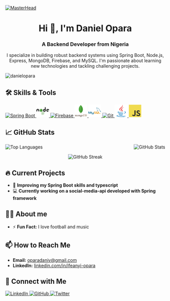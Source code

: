 [![MasterHead](https://previews.123rf.com/images/karpenkoilia/karpenkoilia1806/karpenkoilia180600011/102988806-vector-line-web-concept-for-programming-linear-web-banner-for-coding-.jpg)](https://danielukaji.netlify.app/)

<h1 align="center">Hi 👋, I'm Daniel Opara</h1>
<h3 align="center">A Backend Developer from Nigeria</h3>

<p align="center">
  I specialize in building robust backend systems using Spring Boot, Node.js, Express, MongoDB, Firebase, and MySQL. I'm passionate about learning new technologies and tackling challenging projects.
</p>


<p align="left">
  <img src="https://komarev.com/ghpvc/?username=danielopara&label=Profile%20views&color=0e75b6&style=flat" alt="danielopara" />
</p>

## 🛠️ Skills & Tools

<p align="left">
  <a href="https://spring.io/" target="_blank" rel="noreferrer">
    <img src="https://www.vectorlogo.zone/logos/springio/springio-icon.svg" alt="Spring Boot" width="40" height="40"/>
  </a>
  <a href="https://nodejs.org" target="_blank" rel="noreferrer">
    <img src="https://raw.githubusercontent.com/devicons/devicon/master/icons/nodejs/nodejs-original-wordmark.svg" alt="Node.js" width="40" height="40"/>
  </a>
  <a href="https://firebase.google.com/" target="_blank" rel="noreferrer">
    <img src="https://www.vectorlogo.zone/logos/firebase/firebase-icon.svg" alt="Firebase" width="40" height="40"/>
  </a>
  <a href="https://mongodb.com" target="_blank" rel="noreferrer">
    <img src="https://raw.githubusercontent.com/devicons/devicon/master/icons/mongodb/mongodb-original-wordmark.svg" alt="MongoDB" width="40" height="40"/>
  </a>
  <a href="https://mysql.com" target="_blank" rel="noreferrer">
    <img src="https://raw.githubusercontent.com/devicons/devicon/master/icons/mysql/mysql-original-wordmark.svg" alt="MySQL" width="40" height="40"/>
  </a>
  <a href="https://git-scm.com/" target="_blank" rel="noreferrer">
    <img src="https://www.vectorlogo.zone/logos/git-scm/git-scm-icon.svg" alt="Git" width="40" height="40"/>
  </a>
  <a href="https://www.java.com" target="_blank" rel="noreferrer">
    <img src="https://raw.githubusercontent.com/devicons/devicon/master/icons/java/java-original.svg" alt="Java" width="40" height="40"/>
  </a>
  <a href="https://developer.mozilla.org/en-US/docs/Web/JavaScript" target="_blank" rel="noreferrer">
    <img src="https://raw.githubusercontent.com/devicons/devicon/master/icons/javascript/javascript-original.svg" alt="JavaScript" width="40" height="40"/>
  </a>
</p>

## 📈 GitHub Stats

<p>
  <img align="left" src="https://github-readme-stats.vercel.app/api/top-langs/?username=danielopara&layout=compact&theme=merko" alt="Top Languages" width="350" />
</p>

<p>&nbsp;
  <img align="right" src="https://github-readme-stats.vercel.app/api?username=danielopara&show_icons=true&theme=merko" alt="GitHub Stats" />
</p>

<p align="center">
<img src="https://github-readme-streak-stats.herokuapp.com/?user=danielopara&theme=merko" alt="GitHub Streak" width="600" />
</p>

## 🔥 Current Projects
- 🔭 **Improving my Spring Boot skills and typescript**
- 💻 **Currently working on a social-media-api developed with Spring framework**

## 🧍‍♂️ About me 

- ⚡ **Fun Fact:** I love football and music

## 📫 How to Reach Me

- **Email:** [oparadaniv@gmail.com](mailto:oparadaniv@gmail.com)
- **LinkedIn:** [linkedin.com/in/ifeanyi-opara](https://linkedin.com/in/ifeanyi-opara)

## 🤝 Connect with Me

<p align="left">
  <a href="https://linkedin.com/in/ifeanyi-opara" target="_blank" rel="noreferrer">
    <img src="https://img.shields.io/badge/LinkedIn-%230077B5.svg?&style=for-the-badge&logo=linkedin&logoColor=white" alt="LinkedIn"/>
  </a>
  <a href="https://github.com/danielopara" target="_blank" rel="noreferrer">
    <img src="https://img.shields.io/badge/GitHub-%23121011.svg?&style=for-the-badge&logo=github&logoColor=white" alt="GitHub"/>
  </a>
  <a href="https://twitter.com/danielopara" target="_blank" rel="noreferrer">
    <img src="https://img.shields.io/badge/Twitter-%231DA1F2.svg?&style=for-the-badge&logo=twitter&logoColor=white" alt="Twitter"/>
  </a>
</p>
